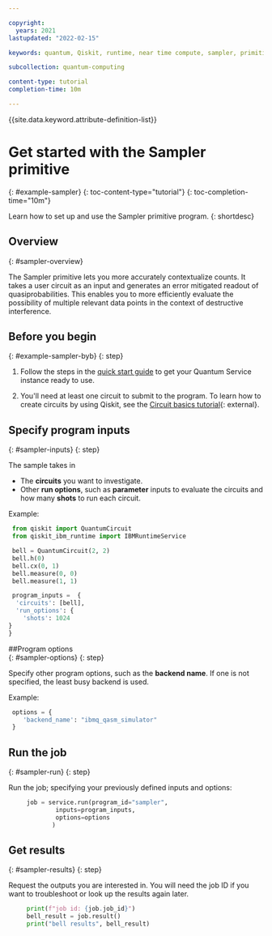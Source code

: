 ```yaml
---

copyright:
  years: 2021
lastupdated: "2022-02-15"

keywords: quantum, Qiskit, runtime, near time compute, sampler, primitive

subcollection: quantum-computing

content-type: tutorial
completion-time: 10m

---
```


{{site.data.keyword.attribute-definition-list}}

# Get started with the Sampler primitive
{: #example-sampler}
{: toc-content-type="tutorial"}
{: toc-completion-time="10m"}

Learn how to set up and use the Sampler primitive program.
{: shortdesc}

## Overview
{: #sampler-overview}

The Sampler primitive lets you more accurately contextualize counts. It takes a user circuit as an input and generates an error mitigated readout of quasiprobabilities. This enables you to more efficiently evaluate the possibility of multiple relevant data points in the context of destructive interference.  


## Before you begin
{: #example-sampler-byb}
{: step}

1. Follow the steps in the [quick start guide](/docs/quantum-computing?topic=quantum-computing-quickstart) to get your Quantum Service instance ready to use.

2. You'll need at least one circuit to submit to the program. To learn how to create circuits by using Qiskit, see the [Circuit basics tutorial](https://qiskit.org/documentation/tutorials/circuits/01_circuit_basics.html){: external}.


## Specify program inputs
{: #sampler-inputs}
{: step}

The sample takes in
* The **circuits** you want to investigate.
* Other **run options**, such as **parameter** inputs to evaluate the circuits and how many **shots** to run each circuit.

Example:

  ```Python
   from qiskit import QuantumCircuit
   from qiskit_ibm_runtime import IBMRuntimeService

   bell = QuantumCircuit(2, 2)
   bell.h(0)
   bell.cx(0, 1)
   bell.measure(0, 0)
   bell.measure(1, 1)

   program_inputs =  {
    'circuits': [bell],
    'run_options': {
      'shots': 1024
 }
}
  ```

##Program options    
{: #sampler-options}
{: step}

Specify other program options, such as the **backend name**.  If one is not specified, the least busy backend is used.

Example:

```Python
 options = {
    'backend_name': "ibmq_qasm_simulator"
 }

```

## Run the job
{: #sampler-run}
{: step}

Run the job; specifying your previously defined inputs and options:

```Python
     job = service.run(program_id="sampler",
             inputs=program_inputs,
             options=options
            )

```

## Get results
{: #sampler-results}
{: step}

Request the outputs you are interested in. You will need the job ID if you want to troubleshoot or look up the results again later.

```Python
     print(f"job id: {job.job_id}")
     bell_result = job.result()
     print("bell results", bell_result)
```
